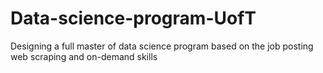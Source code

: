 # Data-science-program-UofT
Designing a full master of data science program based on the job posting web scraping and on-demand skills
